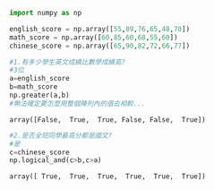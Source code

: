 ```python
import numpy as np
```


```python
english_score = np.array([55,89,76,65,48,70])
math_score = np.array([60,85,60,68,55,60])
chinese_score = np.array([65,90,82,72,66,77])
```


```python
#1.有多少學生英文成績比數學成績高?
#3位
a=english_score
b=math_score
np.greater(a,b)
#無法確定要怎麼用整個陣列內的值去相較...
```




    array([False,  True,  True, False, False,  True])




```python
#2.是否全班同學最高分都是國文?
#是
c=chinese_score
np.logical_and(c>b,c>a)
```




    array([ True,  True,  True,  True,  True,  True])


